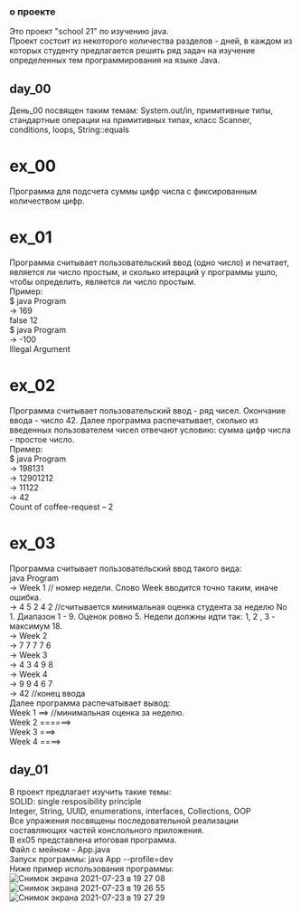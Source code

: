 ### о проекте
Это проект "school 21" по изучению java.<br/>
Проект состоит из некоторого количества разделов - дней, в каждом из которых студенту предлагается решить ряд задач на изучение определенных тем
программирования на языке Java.<br/>
## day_00<br/>
День_00 посвящен таким темам: System.out/in, примитивные типы, стандартные операции на примитивных типах, класс Scanner, conditions, loops, String::equals<br/>
# ex_00<br/>
Программа для подсчета суммы цифр числа с фиксированным количеством цифр.<br/>
# ex_01<br/>
Программа считывает пользовательский ввод (одно число) и печатает, является ли число простым, и сколько итераций у программы ушло, чтобы определить, является ли число простым.<br/>
Пример:<br/>
$ java Program<br/>
-> 169<br/>
false 12<br/>
$ java Program<br/>
-> -100<br/>
Illegal Argument<br/>
# ex_02<br/>
Программа считывает пользовательский ввод - ряд чисел. Окончание ввода - число 42. Далее программа распечатывает, сколько из введенных пользователем
чисел отвечают условию: сумма цифр числа - простое число.<br/>
Пример:<br/>
$ java Program<br/>
-> 198131<br/>
-> 12901212<br/>
-> 11122<br/>
-> 42<br/>
Count of coffee-request – 2<br/>
# ex_03<br/>
Программа считывает пользовательский ввод такого вида:<br/>
java Program<br/>
-> Week 1 // номер недели. Слово Week вводится точно таким, иначе ошибка.<br/>
-> 4 5 2 4 2 //считывается минимальная оценка студента за неделю No 1. Диапазон 1 - 9. Оценок ровно 5. Недели должны идти так: 1, 2 , 3 - максимум 18.<br/>
-> Week 2<br/>
-> 7 7 7 7 6<br/>
-> Week 3<br/>
-> 4 3 4 9 8<br/>
-> Week 4<br/>
-> 9 9 4 6 7<br/>
-> 42 //конец ввода<br/>
Далее программа распечатывает вывод:<br/>
Week 1 ==> //минимальная оценка за неделю.<br/>
Week 2 ======><br/>
Week 3 ===><br/>
Week 4 ====><br/>
## day_01<br/>
В проект предлагает изучить такие темы:<br/>
SOLID: single resposibility principle<br/>
Integer, String, UUID, enumerations, interfaces, Collections, OOP<br/>
Все упражения посвящены последовательной реализации составляющих частей конслольного приложения.<br/>
В ex05 представлена итоговая программа.<br/>
Файл с мейном - App.java<br/>
Запуск программы: java App --profile=dev<br/>
Ниже пример использования программы:<br/>
![Снимок экрана 2021-07-23 в 19 27 08](https://user-images.githubusercontent.com/39241797/126818244-f3cdf738-53dd-4bea-91cc-2a34ce9465ef.png)
![Снимок экрана 2021-07-23 в 19 26 55](https://user-images.githubusercontent.com/39241797/126818250-042b770f-2f89-44c7-aa8f-718a3da38d24.png)
![Снимок экрана 2021-07-23 в 19 27 29](https://user-images.githubusercontent.com/39241797/126818255-fa227fcf-6293-40d2-a90c-ff3e05e60ad8.png)
